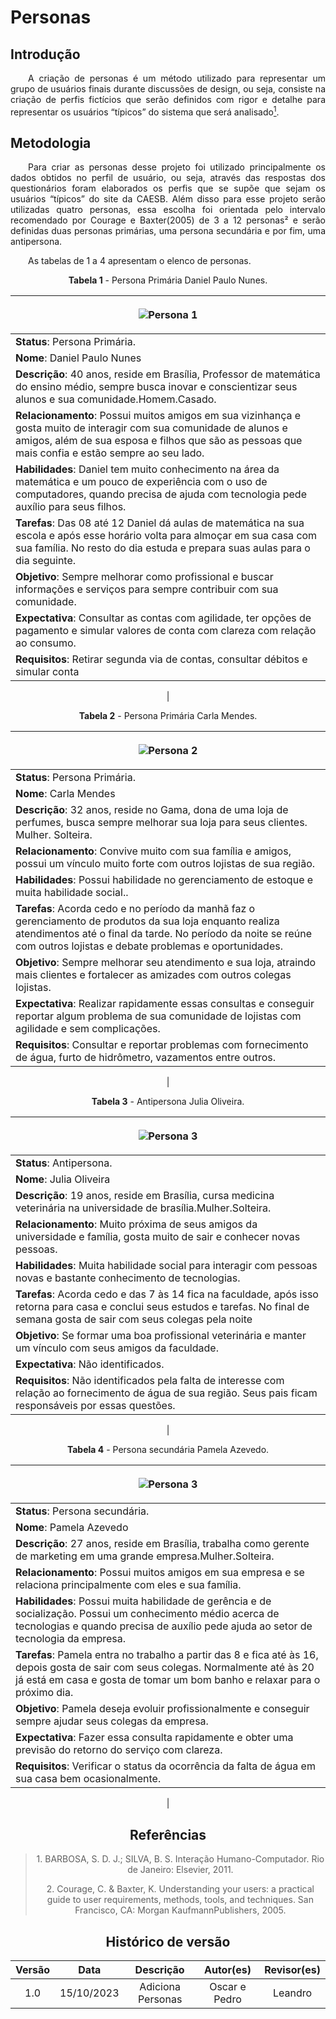 # Personas

## Introdução

<p align="justify">&emsp;&emsp;A criação de personas é um método utilizado para representar um grupo de usuários finais durante discussões de design, ou seja, consiste na criação de perfis fictícios que serão definidos com rigor e detalhe para representar os usuários “típicos” do sistema que será analisado<a href="#1"><sup>1</sup></a>.</p>

## Metodologia 

<p align="justify">&emsp;&emsp;Para criar as personas desse projeto foi utilizado principalmente os dados obtidos no perfil de usuário, ou seja, através das respostas dos questionários foram elaborados os perfis que se supõe que sejam os usuários “típicos” do site da CAESB. Além disso para esse projeto serão utilizadas quatro personas, essa escolha foi orientada pelo intervalo recomendado por Courage e Baxter(2005) de 3 a 12 personas² e serão definidas duas personas primárias, uma persona secundária e por fim, uma antipersona.
</p>

<p align="justify">&emsp;&emsp;As tabelas de 1 a 4 apresentam o elenco de personas.
</p>

<center>

<b>Tabela 1</b> - <a id="anchor_PRH" style="visibility: hidden"></a>Persona Primária Daniel Paulo Nunes.

|</p><figure markdown>![Persona 1](../assets/personas/image1.jpg)                           |
| -------------------------------------------------------------------------------------------------------------------------------------------------------------------------------------------------------------------------------------------------------------------------------------------------------------------------------------------------------------------------------------------------------------------- |
| **Status**: Persona Primária.|
| **Nome**: Daniel Paulo Nunes|   
| **Descrição**: 40 anos, reside em Brasília, Professor de matemática do ensino médio, sempre busca inovar e conscientizar seus alunos e sua comunidade.Homem.Casado.|                 
| **Relacionamento**: Possui muitos amigos em sua vizinhança e gosta muito de interagir com sua comunidade de alunos e amigos, além de sua esposa e filhos que são as pessoas que mais confia e estão sempre ao seu lado.|
| **Habilidades**: Daniel tem muito conhecimento na área da matemática e um pouco de experiência com o uso de computadores, quando precisa de ajuda com tecnologia pede auxílio para seus filhos.|
| **Tarefas**: Das 08 até 12 Daniel dá aulas de matemática na sua escola e após esse horário volta para almoçar em sua casa com sua família. No resto do dia estuda e prepara suas aulas para o dia seguinte. |
| **Objetivo**: Sempre melhorar como profissional e buscar informações e serviços para sempre contribuir com sua comunidade.|
| **Expectativa**: Consultar as contas com agilidade, ter opções de pagamento e simular valores de conta com clareza com relação ao consumo. |
| **Requisitos**: Retirar segunda via de contas, consultar débitos e simular conta |
|

<b>Tabela 2</b> - <a id="anchor_PRH" style="visibility: hidden"></a>Persona Primária Carla Mendes.

|</p><figure markdown>![Persona 2](../assets/personas/image2.jpg)                           |
| -------------------------------------------------------------------------------------------------------------------------------------------------------------------------------------------------------------------------------------------------------------------------------------------------------------------------------------------------------------------------------------------------------------------- |
| **Status**: Persona Primária.|
| **Nome**: Carla Mendes|   
| **Descrição**: 32 anos, reside no Gama, dona de uma loja de perfumes, busca sempre melhorar sua loja para seus clientes. Mulher. Solteira.|                 
| **Relacionamento**: Convive muito com sua família e amigos, possui um vínculo muito forte com outros lojistas de sua região.|
| **Habilidades**: Possui habilidade no gerenciamento de estoque e muita habilidade social..|
| **Tarefas**: Acorda cedo e no período da manhã faz o gerenciamento de produtos da sua loja enquanto realiza atendimentos até o final da tarde. No período da noite se reúne com outros lojistas e debate problemas e oportunidades.|
| **Objetivo**: Sempre melhorar seu atendimento e sua loja, atraindo mais clientes e fortalecer as amizades com outros colegas lojistas.|
| **Expectativa**: Realizar rapidamente essas consultas e conseguir reportar algum problema de sua comunidade de lojistas com agilidade e sem complicações.|
| **Requisitos**: Consultar e reportar problemas com fornecimento de água, furto de hidrômetro, vazamentos entre outros. |
|



<b>Tabela 3</b> - <a id="anchor_PRH" style="visibility: hidden"></a>Antipersona Julia Oliveira.

|</p><figure markdown>![Persona 3](../assets/personas/image4.jpg)                           |
| -------------------------------------------------------------------------------------------------------------------------------------------------------------------------------------------------------------------------------------------------------------------------------------------------------------------------------------------------------------------------------------------------------------------- |
| **Status**: Antipersona.|
| **Nome**: Julia Oliveira|   
| **Descrição**: 19 anos, reside em Brasília, cursa medicina veterinária na universidade de brasília.Mulher.Solteira.|                 
| **Relacionamento**: Muito próxima de seus amigos da universidade e família, gosta muito de sair e conhecer novas pessoas.|
| **Habilidades**: Muita habilidade social para interagir com pessoas novas e bastante conhecimento de tecnologias.|
| **Tarefas**: Acorda cedo e das 7 às 14 fica na faculdade, após isso retorna para casa e conclui seus estudos e tarefas. No final de semana gosta de sair com seus colegas pela noite|
| **Objetivo**: Se formar uma boa profissional veterinária e manter um vínculo com seus amigos da faculdade.|
| **Expectativa**: Não identificados. |
| **Requisitos**: Não identificados pela falta de interesse com relação ao fornecimento de água de sua região. Seus pais ficam responsáveis por essas questões.|
|

<b>Tabela 4</b> - <a id="anchor_PRH" style="visibility: hidden"></a>Persona secundária Pamela Azevedo.

|</p><figure markdown>![Persona 3](../assets/personas/image3.png)                           |
| -------------------------------------------------------------------------------------------------------------------------------------------------------------------------------------------------------------------------------------------------------------------------------------------------------------------------------------------------------------------------------------------------------------------- |
| **Status**: Persona secundária.|
| **Nome**: Pamela Azevedo|   
| **Descrição**: 27 anos, reside em Brasília, trabalha como gerente de marketing em uma grande empresa.Mulher.Solteira.|                 
| **Relacionamento**: Possui muitos amigos em sua empresa e se relaciona principalmente com eles e sua família.|
| **Habilidades**: Possui muita habilidade de gerência e de socialização. Possui um conhecimento médio acerca de tecnologias e quando precisa de auxílio pede ajuda ao setor de tecnologia da empresa.|
| **Tarefas**: Pamela entra no trabalho a partir das 8 e fica até às 16, depois gosta de sair com seus colegas. Normalmente até às 20 já está em casa e gosta de tomar um bom banho e relaxar para o próximo dia.|
| **Objetivo**: Pamela deseja evoluir profissionalmente e conseguir sempre ajudar seus colegas da empresa.|
| **Expectativa**: Fazer essa consulta rapidamente e obter uma previsão do retorno do serviço com clareza. |
| **Requisitos**: Verificar o status da ocorrência da falta de água em sua casa bem ocasionalmente.|
|




## Referências

> <p id="1"> 1. BARBOSA, S. D. J.; SILVA, B. S. Interação Humano-Computador. Rio de Janeiro: Elsevier, 2011.</p>
><p id="2"> 2.  Courage, C. & Baxter, K. Understanding your users: a practical guide to user requirements, methods, tools, and techniques. San Francisco, CA: Morgan KaufmannPublishers, 2005.</p>

## Histórico de versão
<center>

| Versão |    Data    |      Descrição       |  Autor(es) | Revisor(es) |
| :----: | :--------: | :------------------: | :-----: | :-----: |
|  1.0   | 15/10/2023 | Adiciona Personas | Oscar e Pedro | Leandro |

</center>